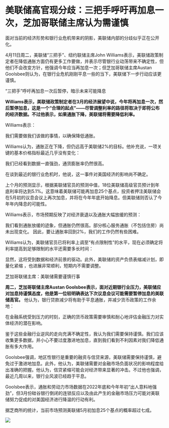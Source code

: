 # 美联储高官现分歧：三把手呼吁再加息一次，芝加哥联储主席认为需谨慎

面对当前的经济形势和银行业危机带来的阴影，美联储内部的分歧似乎正在公开化。

4月11日周二，美联储“三把手”、纽约联储主席John
Williams表示，美联储政策制定者在降低通胀方面仍有更多工作要做，并表示尽管银行业动荡带来不确定性，但他们不会改变方针，他强调今年应当再加息一次；但芝加哥联储主席Austan
Goolsbee则认为，在银行业危机刚刚平息一些的当下，美联储下一步行动应该更谨慎。

“三把手”呼吁再加息一次后暂停，暗示未来可能降息

**Williams表示，美联储政策制定者在3月的经济展望中说，今年将再加息一次，然后暂停加息，这是一个“合理的起点”——尽管调整利率的路径将取决于即将公布的经济数据。不过他表示，如果通胀下降，美联储将需要降低利率。**

Williams表示：

我们需要做我们该做的事情，以确保降低通胀。

Williams认为，通胀正在下降，但仍远高于美联储2%的目标。他补充说，一项关键的基本价格指标最近几乎没有变化：

我们已经看到数据一直强劲，通货膨胀率仍然很高。

在谈到最近的银行业危机时，他说，这一事件对美国经济的影响尚不确定。

上个月的预测显示，根据美联储官员的预测中值，18位美联储高级官员预计到年底利率将达到5.1%。这意味着美联储可能再加息25个基点，投资者押注美联储会在5月初的议息会议上再次加息，并将在今年年底开始降息。但美联储则否认了今年年内降息的可能性。

Williams表示，市场预期反映了对经济衰退以及通胀大幅放缓的预测：

我们看到通胀放缓的迹象，但通胀仍然很高。部分核心服务通胀（不包括住房）尚未出现变化。 因此，要让通胀率回到2%，我们的工作仍然有些困难。

Williams认为，美联储官员已将利率上调至“有点限制性”的水平，现在必须确定将利率提高到足够限制的水平还需要多长时间：

显然，这将受到数据和经济前景的驱动。此外，美联储的资产负债表缩减计划，即量化紧缩 ，也进展非常顺利，短期内不需要调整。

芝加哥联储主席：美联储需要谨慎行事

**周二，芝加哥联储主席Austan
Goolsbee表示，面对近期银行业压力，美联储应对加息持谨慎态度，他是第一位较明确表达下次议息会议可能需要暂停加息的美联储高官。**
他认为，银行贷款减少将有助于平息通胀，并减少货币政策的工作余地：

在金融系统受到压力的时刻，正确的货币政策需要审慎和耐心地评估金融压力对实体经济的潜在影响。

鉴于这些金融行业逆风的走向充满不确定性，我认为我们需要保持谨慎。我们应该收集更多数据，并小心不要过度激进地加息，直到我们看到不利因素对我们降低通胀有多大作用。

Goolsbee强调，地区性银行是重要的融资与信贷来源，美联储需要保持谨慎，避免过于激进地加息。此外，他认为，美联储需要对金融市场负面状况的影响程度给出准确的把握。他认为，信贷紧缩可能会对经济带来显著的冲击。不过他也强调，最近几周以来，银行业风波已经趋于平息。

Goolsbee表示，通胀和劳动力市场数据在2022年底和今年年初“出人意料地强劲”，但3月份硅谷银行倒闭的连锁反应以及由此产生的金融市场压力可能对美联储努力促成的对美国经济进行降温的行动有利。

据芝商所的统计，当前市场预测美联储5月初加息25个基点的概率超过七成。

![](https://inews.gtimg.com/news_bt/OAhzOwubA-SDIWneOWDFiI5l0RfhFf0m1yzvgKmYyd1bYAA/1000)

